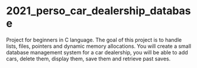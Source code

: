 # 2021_perso_car_dealership_database
Project for beginners in C language. The goal of this project is to handle lists, files, pointers and dynamic memory allocations. You will create a small database management system for a car dealership, you will be able to add cars, delete them, display them, save them and retrieve past saves.
